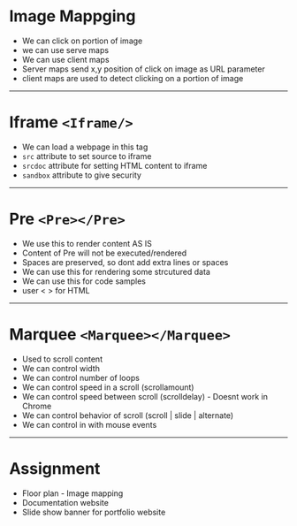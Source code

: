 # Image Mappging

* We can click on portion of image
* we can use serve maps
* We can use client maps
* Server maps send x,y position of click on image as URL parameter
* client maps are used to detect clicking on a portion of image

---

# Iframe `<Iframe/>`

* We can load a webpage in this tag
* `src` attribute to set source to iframe
* `srcdoc` attribute for setting HTML content to iframe
* `sandbox` attribute to give security

---

# Pre `<Pre></Pre>`

* We use this to render content AS IS
* Content of Pre will not be executed/rendered
* Spaces are preserved, so dont add extra lines or spaces
* We can use this for rendering some strcutured data
* We can use this for code samples
* user &lt; &gt; for HTML

---

# Marquee `<Marquee></Marquee>`

* Used to scroll content
* We can control width
* We can control number of loops
* We can control speed in a scroll (scrollamount)
* We can control speed between scroll (scrolldelay) - Doesnt work in Chrome
* We can control behavior of scroll (scroll | slide | alternate)
* We can control in with mouse events

----

# Assignment

* Floor plan - Image mapping
* Documentation website
* Slide show banner for portfolio website
